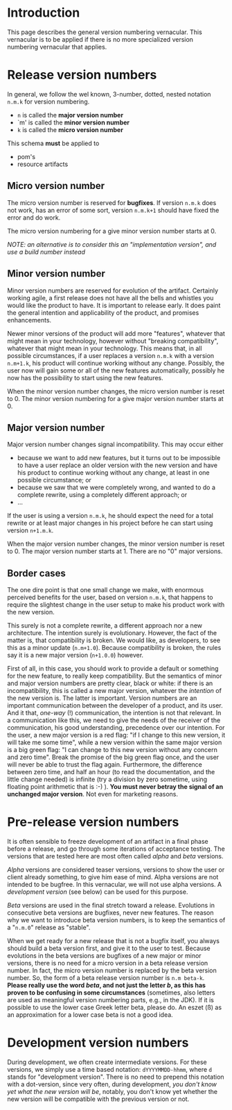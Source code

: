 # Introduction #

This page describes the general version numbering vernacular. This vernacular is to be applied if there is no more specialized version numbering vernacular that applies.


# Release version numbers #

In general, we follow the wel known, 3-number, dotted, nested notation  `n.m.k` for version numbering.

  * `n` is called the **major version number**
  * `m' is called the **minor version number**
  * `k` is called the **micro version number**

This schema **must** be applied to

  * pom's
  * resource artifacts


## Micro version number ##

The micro version number is reserved for **bugfixes**. If version `n.m.k` does not work, has an error of some sort, version `n.m.k+1` should have fixed the error and do work.

The micro version numbering for a give minor version number starts at 0.

_NOTE: an alternative is to consider this an "implementation version", and use a build number instead_



## Minor version number ##

Minor version numbers are reserved for evolution of the artifact. Certainly working agile, a first release does not have all the bells and whistles you would like the product to have. It is important to release early. It does paint the general intention and applicability of the product, and promises enhancements.

Newer minor versions of the product will add more "features", whatever that might mean in your technology, however without "breaking compatibility", whatever that might mean in your technology. This means that, in all possible circumstances, if a user replaces a version `n.m.k` with a version `n.m+1.k`, his product will continue working without any change. Possibly, the user now will gain some or all of the new features automatically, possibly he now has the possibility to start using the new features.

When the minor version number changes, the micro version number is reset to 0.
The minor version numbering for a give major version number starts at 0.



## Major version number ##

Major version number changes signal incompatibility. This may occur either

  * because we want to add new features, but it turns out to be impossible to have a user replace an older version with the new version and have his product to continue working without any change, at least in one possible circumstance; or
  * because we saw that we were completely wrong, and wanted to do a complete rewrite, using a completely different approach; or
  * ...

If the user is using a version `n.m.k`, he should expect the need for a total rewrite or at least major changes in his project before he can start using version `n+1.m.k`.

When the major version number changes, the minor version number is reset to 0.
The major version number starts at 1. There are no "0" major versions.


## Border cases ##

The one dire point is that one small change we make, with enormous perceived benefits for the user, based on version `n.m.k`, that happens to require the slightest change in the user setup to make his product work with the new version.

This surely is not a complete rewrite, a different approach nor a new architecture. The intention surely is evolutionary. However, the fact of the matter is, that compatibility is broken. We would like, as developers, to see this as a minor update (`n.m+1.0`). Because compatibility is broken, the rules say it is a new major version (`n+1.0.0`) however.

First of all, in this case, you should work to provide a default or something for the new feature, to really keep compatibility. But the semantics of minor and major version numbers are pretty clear, black or white: if there is an incompatibility, this is called a new major version, whatever the _intention_ of the new version is. The latter is important. Version numbers are an important communication between the developer of a product, and its user. And it that, _one-way_ (!) communication, the intention is not that relevant. In a communication like this, we need to give the needs of the receiver of the communication, his good understanding, precedence over our intention. For the user, a new major version is a red flag: "if I change to this new version, it will take me some time", while a new version within the same major version is a big green flag: "I can change to this new version without any concern and zero time". Break the promise of the big green flag once, and the user will never be able to trust the flag again. Furthermore, the difference between zero time, and half an hour (to read the documentation, and the little change needed) is infinite (try a division by zero sometime, using floating point arithmetic that is :-) ). **You must never betray the signal of an unchanged major version**. Not even for marketing reasons.



# Pre-release version numbers #

It is often sensible to freeze development of an artifact in a final phase before a release, and go through some iterations of acceptance testing. The versions that are tested here are most often called _alpha_ and _beta_ versions.

_Alpha_ versions are considered teaser versions, versions to show the user or client already something, to give him ease of mind. Alpha versions are not intended to be bugfree. In this vernacular, we will not use alpha versions. A _development version_ (see below) can be used for this purpose.

_Beta_ versions are used in the final stretch toward a release. Evolutions in consecutive beta versions are bugfixes, never new features. The reason why we want to introduce beta version numbers, is to keep the semantics of a "`n.m.0`" release as "stable".

When we get ready for a new release that is not a bugfix itself, you always should build a beta version first, and give it to the user to test. Because evolutions in the beta versions are bugfixes of a new major or minor versions, there is no need for a micro version in a beta release version number. In fact, the micro version number is replaced by the beta version number. So, the form of a beta release version number is `n.m beta-k`. **Please really use the word _beta_, and not just the letter _b_, as this has proven to be confusing in some circumstances** (sometimes, also letters are used as meaningful version numbering parts, e.g., in the JDK). If it is possible to use the lower case Greek letter beta, please do. An eszet (ß) as an approximation for a lower case beta is not a good idea.



# Development version numbers #

During development, we often create intermediate versions. For these versions, we simply use a time based notation: `dYYYYMMDD-hhmm`, where `d` stands for "development version". There is no need to prepend this notation with a dot-version, since very often, during development, _you don't know yet what the new version will be_, notably, you don't know yet whether the new version will be compatible with the previous version or not.